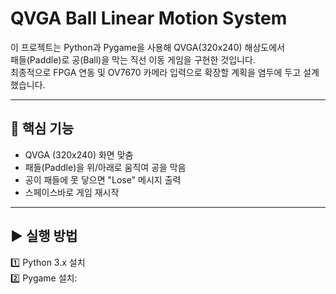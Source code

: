 # QVGA Ball Linear Motion System

이 프로젝트는 Python과 Pygame을 사용해 QVGA(320x240) 해상도에서  
패들(Paddle)로 공(Ball)을 막는 직선 이동 게임을 구현한 것입니다.  
최종적으로 FPGA 연동 및 OV7670 카메라 입력으로 확장할 계획을 염두에 두고 설계했습니다.

---

## 🔑 핵심 기능

- QVGA (320x240) 화면 맞춤
- 패들(Paddle)을 위/아래로 움직여 공을 막음
- 공이 패들에 못 닿으면 "Lose" 메시지 출력
- 스페이스바로 게임 재시작

---

## ▶ 실행 방법

1️⃣ Python 3.x 설치  
2️⃣ Pygame 설치:
